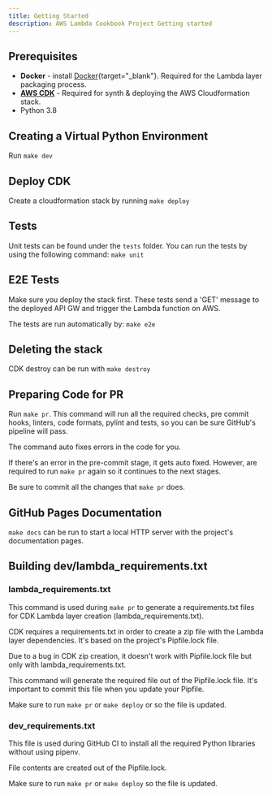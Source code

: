 ```yaml
---
title: Getting Started
description: AWS Lambda Cookbook Project Getting started
---
```

## **Prerequisites**
* **Docker** - install [Docker](https://www.docker.com/){target="_blank"}. Required for the Lambda layer packaging process.
* **[AWS CDK](cdk.md)** - Required for synth & deploying the AWS Cloudformation stack.
* Python 3.8


## **Creating a Virtual Python Environment**
Run ``make dev``

## **Deploy CDK**
Create a cloudformation stack by running ``make deploy``


## **Tests**
Unit tests can be found under the ``tests`` folder.
You can run the tests by using the following command: ``make unit``

## **E2E Tests**
Make sure you deploy the stack first.
These tests send a 'GET' message to the deployed API GW and trigger the Lambda function on AWS.

The tests are run automatically by: ``make e2e``


## **Deleting the stack**
CDK destroy can be run with ``make destroy``

## **Preparing Code for PR**
Run ``make pr``. This command will run all the required checks, pre commit hooks, linters, code formats, pylint and tests, so you can be sure GitHub's pipeline will pass.

The command auto fixes errors in the code for you.

If there's an error in the pre-commit stage, it gets auto fixed. However, are required to run ``make pr`` again so it continues to the next stages.

Be sure to commit all the changes that ``make pr`` does.

## **GitHub Pages Documentation**
``make docs`` can be run to start a local HTTP server with the project's documentation pages.

## **Building dev/lambda_requirements.txt**
### lambda_requirements.txt
This command is used during ``make pr`` to generate a requirements.txt files for CDK Lambda layer creation (lambda_requirements.txt).

CDK requires a requirements.txt in order to create a zip file with the Lambda layer dependencies. It's based on the project's Pipfile.lock file.

Due to a bug in CDK zip creation, it doesn't work with Pipfile.lock file but only with lambda_requirements.txt.

This command will generate the required file out of the Pipfile.lock file. It's important to commit this file when you update your Pipfile.

Make sure to run  ``make pr`` or ``make deploy`` or so the file is updated.

### dev_requirements.txt
This file is used during GitHub CI to install all the required Python libraries without using pipenv.

File contents are created out of the Pipfile.lock.

Make sure to run  ``make pr`` or ``make deploy`` so the file is updated.

